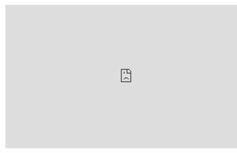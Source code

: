 <iframe style="border: 1px solid rgba(0, 0, 0, 0.1);" width="800" height="450" src="https://embed.figma.com/design/Pejlp7AUpVlZZECe7qIp1l/Ibvagas?node-id=0-1&embed-host=share" allowfullscreen></iframe>